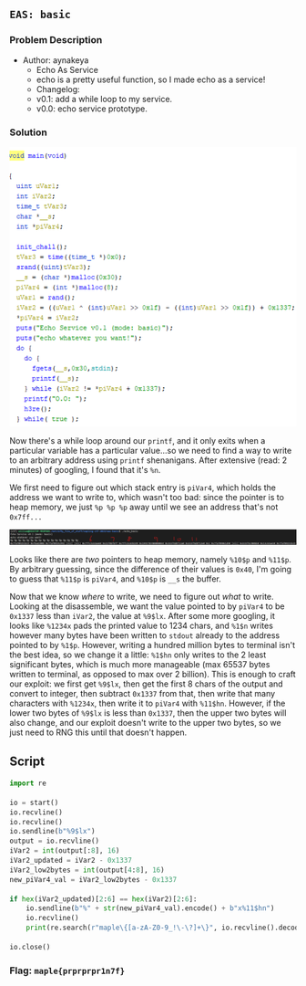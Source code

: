 ## `EAS: basic`
### Problem Description
- Author: aynakeya
    - Echo As Service
    - echo is a pretty useful function, so I made echo as a service!
    - Changelog:
    - v0.1: add a while loop to my service.
    - v0.0: echo service prototype.

### Solution
![](eas-basic-1.png)

Now there's a while loop around our `printf`, and it only exits when a particular variable has a particular value...so we need to find a way to write to an arbitrary address using `printf` shenanigans. After extensive (read: 2 minutes) of googling, I found that it's `%n`.

We first need to figure out which stack entry is `piVar4`, which holds the address we want to write to, which wasn't too bad: since the pointer is to heap memory, we just `%p %p %p` away until we see an address that's not `0x7ff...`

![](eas-basic-2.png)

Looks like there are *two* pointers to heap memory, namely `%10$p` and `%11$p`. By arbitrary guessing, since the difference of their values is `0x40`, I'm going to guess that `%11$p` is `piVar4`, and `%10$p` is `__s` the buffer.

Now that we know *where* to write, we need to figure out *what* to write. Looking at the disassemble, we want the value pointed to by `piVar4` to be `0x1337` less than `iVar2`, the value at `%9$lx`. After some more googling, it looks like `%1234x` pads the printed value to 1234 chars, and `%1$n` writes however many bytes have been written to `stdout` already to the address pointed to by `%1$p`. However, writing a hundred million bytes to terminal isn't the best idea, so we change it a little: `%1$hn` only writes to the 2 least significant bytes, which is much more manageable (max 65537 bytes written to terminal, as opposed to max over 2 billion). This is enough to craft our exploit: we first get `%9$lx`, then get the first 8 chars of the output and convert to integer, then subtract `0x1337` from that, then write that many characters with `%1234x`, then write it to `piVar4` with `%11$hn`. However, if the lower two bytes of `%9$lx` is less than `0x1337`, then the upper two bytes will also change, and our exploit doesn't write to the upper two bytes, so we just need to RNG this until that doesn't happen.

## Script
```python
import re

io = start()
io.recvline()
io.recvline()
io.sendline(b"%9$lx")
output = io.recvline()
iVar2 = int(output[:8], 16)
iVar2_updated = iVar2 - 0x1337
iVar2_low2bytes = int(output[4:8], 16)
new_piVar4_val = iVar2_low2bytes - 0x1337

if hex(iVar2_updated)[2:6] == hex(iVar2)[2:6]:
    io.sendline(b"%" + str(new_piVar4_val).encode() + b"x%11$hn")
    io.recvline()
    print(re.search(r"maple\{[a-zA-Z0-9_!\-\?]+\}", io.recvline().decode())[0])

io.close()
```

### Flag: `maple{prprprpr1n7f}`